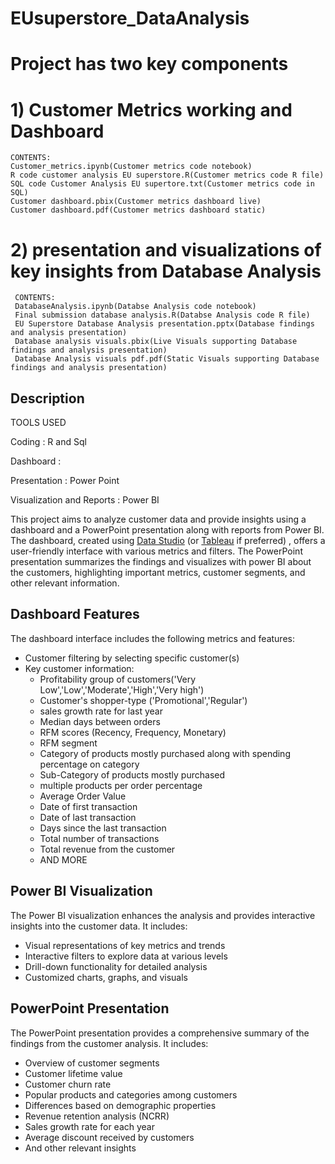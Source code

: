 # EUsuperstore_DataAnalysis
# Project has two key components
# 1) Customer Metrics working and Dashboard
    CONTENTS:
    Customer_metrics.ipynb(Customer metrics code notebook)
    R code customer analysis EU superstore.R(Customer metrics code R file)
    SQL code Customer Analysis EU supertore.txt(Customer metrics code in SQL)
    Customer dashboard.pbix(Customer metrics dashboard live)
    Customer dashboard.pdf(Customer metrics dashboard static)
# 2) presentation and visualizations of key insights from Database Analysis  
     CONTENTS:
     DatabaseAnalysis.ipynb(Databse Analysis code notebook)
     Final submission database analysis.R(Databse Analysis code R file)
     EU Superstore Database Analysis presentation.pptx(Database findings and analysis presentation)
     Database analysis visuals.pbix(Live Visuals supporting Database findings and analysis presentation)
     Database Analysis visuals pdf.pdf(Static Visuals supporting Database findings and analysis presentation)
     
     
## Description
TOOLS USED

Coding : R and Sql

Dashboard :     

Presentation : Power Point

Visualization and Reports : Power BI

This project aims to analyze customer data and provide insights using a dashboard and a PowerPoint presentation along with reports from Power BI. The dashboard, created using [Data Studio](https://datastudio.google.com/) (or [Tableau](https://www.tableau.com/) if preferred) , offers a user-friendly interface with various metrics and filters. The PowerPoint presentation summarizes the findings and visualizes with power BI about the customers, highlighting important metrics, customer segments, and other relevant information.

## Dashboard Features

The dashboard interface includes the following metrics and features:

- Customer filtering by selecting specific customer(s)
- Key customer information:
  - Profitability group of customers('Very Low','Low','Moderate','High','Very high')
  - Customer's shopper-type ('Promotional','Regular')
  - sales growth rate for last year
  - Median days between orders
  - RFM scores (Recency, Frequency, Monetary)
  - RFM segment
  - Category of products mostly purchased along with spending percentage on category
  - Sub-Category of products mostly purchased
  - multiple products per order percentage
  - Average Order Value
  - Date of first transaction
  - Date of last transaction
  - Days since the last transaction
  - Total number of transactions
  - Total revenue from the customer
  - AND MORE
  
## Power BI Visualization

The Power BI visualization enhances the analysis and provides interactive insights into the customer data. It includes:

- Visual representations of key metrics and trends
- Interactive filters to explore data at various levels
- Drill-down functionality for detailed analysis
- Customized charts, graphs, and visuals

## PowerPoint Presentation

The PowerPoint presentation provides a comprehensive summary of the findings from the customer analysis. It includes:

- Overview of customer segments
- Customer lifetime value
- Customer churn rate
- Popular products and categories among customers
- Differences based on demographic properties
- Revenue retention analysis (NCRR)
- Sales growth rate for each year
- Average discount received by customers
- And other relevant insights

